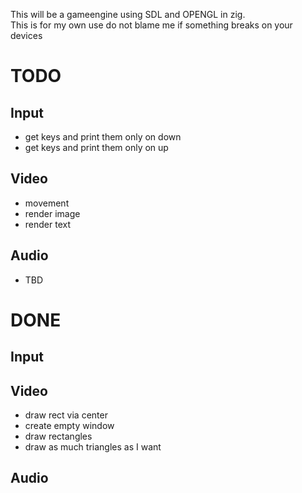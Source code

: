 This will be a gameengine using SDL and OPENGL in zig.  
This is for my own use do not blame me if something breaks on your devices

# TODO
## Input
- get keys and print them only on down
- get keys and print them only on up
## Video
- movement
- render image
- render text
## Audio
- TBD

# DONE
## Input
## Video
- draw rect via center
- create empty window
- draw rectangles
- draw as much triangles as I want
## Audio
